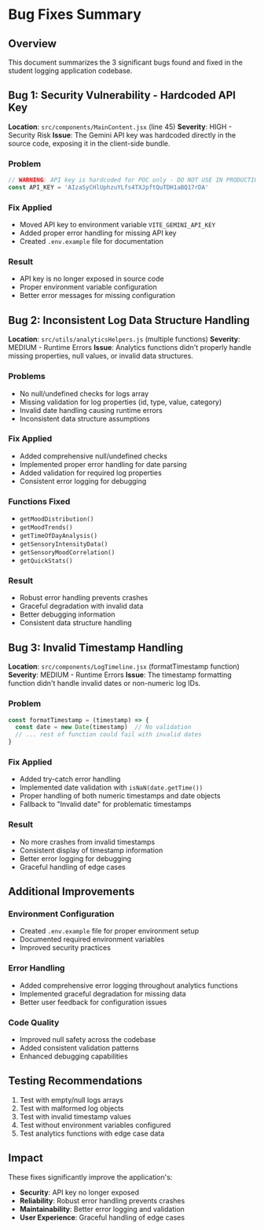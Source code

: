 # Bug Fixes Summary

## Overview
This document summarizes the 3 significant bugs found and fixed in the student logging application codebase.

## Bug 1: Security Vulnerability - Hardcoded API Key
**Location**: `src/components/MainContent.jsx` (line 45)
**Severity**: HIGH - Security Risk
**Issue**: The Gemini API key was hardcoded directly in the source code, exposing it in the client-side bundle.

### Problem
```javascript
// WARNING: API key is hardcoded for POC only - DO NOT USE IN PRODUCTION
const API_KEY = 'AIzaSyCHlUphzuYLfs4TXJpftQuTDH1aBQ17rDA'
```

### Fix Applied
- Moved API key to environment variable `VITE_GEMINI_API_KEY`
- Added proper error handling for missing API key
- Created `.env.example` file for documentation

### Result
- API key is no longer exposed in source code
- Proper environment variable configuration
- Better error messages for missing configuration

## Bug 2: Inconsistent Log Data Structure Handling
**Location**: `src/utils/analyticsHelpers.js` (multiple functions)
**Severity**: MEDIUM - Runtime Errors
**Issue**: Analytics functions didn't properly handle missing properties, null values, or invalid data structures.

### Problems
- No null/undefined checks for logs array
- Missing validation for log properties (id, type, value, category)
- Invalid date handling causing runtime errors
- Inconsistent data structure assumptions

### Fix Applied
- Added comprehensive null/undefined checks
- Implemented proper error handling for date parsing
- Added validation for required log properties
- Consistent error logging for debugging

### Functions Fixed
- `getMoodDistribution()`
- `getMoodTrends()`
- `getTimeOfDayAnalysis()`
- `getSensoryIntensityData()`
- `getSensoryMoodCorrelation()`
- `getQuickStats()`

### Result
- Robust error handling prevents crashes
- Graceful degradation with invalid data
- Better debugging information
- Consistent data structure handling

## Bug 3: Invalid Timestamp Handling
**Location**: `src/components/LogTimeline.jsx` (formatTimestamp function)
**Severity**: MEDIUM - Runtime Errors
**Issue**: The timestamp formatting function didn't handle invalid dates or non-numeric log IDs.

### Problem
```javascript
const formatTimestamp = (timestamp) => {
  const date = new Date(timestamp)  // No validation
  // ... rest of function could fail with invalid dates
}
```

### Fix Applied
- Added try-catch error handling
- Implemented date validation with `isNaN(date.getTime())`
- Proper handling of both numeric timestamps and date objects
- Fallback to "Invalid date" for problematic timestamps

### Result
- No more crashes from invalid timestamps
- Consistent display of timestamp information
- Better error logging for debugging
- Graceful handling of edge cases

## Additional Improvements

### Environment Configuration
- Created `.env.example` file for proper environment setup
- Documented required environment variables
- Improved security practices

### Error Handling
- Added comprehensive error logging throughout analytics functions
- Implemented graceful degradation for missing data
- Better user feedback for configuration issues

### Code Quality
- Improved null safety across the codebase
- Added consistent validation patterns
- Enhanced debugging capabilities

## Testing Recommendations
1. Test with empty/null logs arrays
2. Test with malformed log objects
3. Test with invalid timestamp values
4. Test without environment variables configured
5. Test analytics functions with edge case data

## Impact
These fixes significantly improve the application's:
- **Security**: API key no longer exposed
- **Reliability**: Robust error handling prevents crashes
- **Maintainability**: Better error logging and validation
- **User Experience**: Graceful handling of edge cases